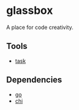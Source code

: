 # glassbox

A place for code creativity.

## Tools

- [task](https://taskfile.dev)

## Dependencies

- [go](https://go.dev/)
- [chi](https://github.com/go-chi/chi)
